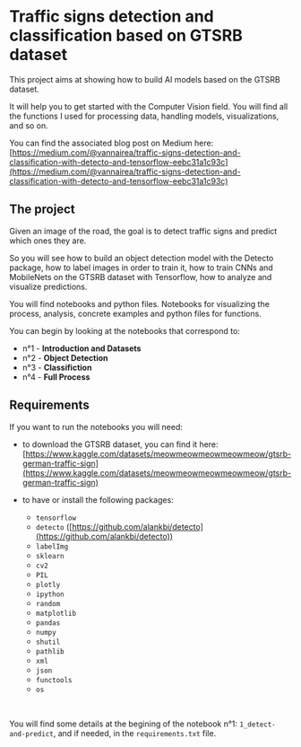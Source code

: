 Traffic signs detection and classification based on GTSRB dataset
=================================

This project aims at showing how to build AI models based on the GTSRB dataset.

It will help you to get started with the Computer Vision field. You will find all the functions I used for processing data, handling models, visualizations, and so on.

You can find the associated blog post on Medium here: [https://medium.com/@vannairea/traffic-signs-detection-and-classification-with-detecto-and-tensorflow-eebc31a1c93c](https://medium.com/@vannairea/traffic-signs-detection-and-classification-with-detecto-and-tensorflow-eebc31a1c93c)

## The project

Given an image of the road, the goal is to detect traffic signs and predict which ones they are.

So you will see how to build an object detection model with the Detecto package, how to label images in order to train it, how to train CNNs and MobileNets on the GTSRB dataset with Tensorflow, how to analyze and visualize predictions.

You will find notebooks and python files.
Notebooks for visualizing the process, analysis, concrete examples and python files for functions.

You can begin by looking at the notebooks that correspond to:
 * n°1 - **Introduction and Datasets**
 * n°2 - **Object Detection** 
 * n°3 - **Classifiction**
 * n°4 - **Full Process**

## Requirements

If you want to run the notebooks you will need:

* to download the GTSRB dataset, you can find it here: [https://www.kaggle.com/datasets/meowmeowmeowmeowmeow/gtsrb-german-traffic-sign](https://www.kaggle.com/datasets/meowmeowmeowmeowmeow/gtsrb-german-traffic-sign) 

* to have or install the following packages: 
    - `tensorflow`
    - `detecto` ([https://github.com/alankbi/detecto](https://github.com/alankbi/detecto)) 
    - `labelImg`
    - `sklearn`
    - `cv2`
    - `PIL`
    - `plotly`
    - `ipython`
    - `random`
    - `matplotlib`
    - `pandas`
    - `numpy`
    - `shutil`
    - `pathlib`
    - `xml`
    - `json`
    - `functools`
    - `os`

<br> 

You will find some details at the begining of the notebook n°1: `1_detect-and-predict`, and if needed, in the `requirements.txt` file.



